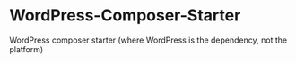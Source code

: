 # WordPress-Composer-Starter
WordPress composer starter (where WordPress is the dependency, not the platform)
